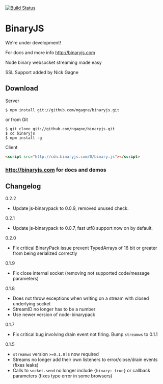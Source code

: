 [![Build Status](https://secure.travis-ci.org/binaryjs/binaryjs.png)](http://travis-ci.org/binaryjs/binaryjs)

BinaryJS
========

We're under development!

For docs and more info
http://binaryjs.com

Node binary websocket streaming made easy

SSL Support added by Nick Gagne


## Download

Server

```console
$ npm install git://github.com/ngagne/binaryjs.git
```
or from Git
```console
$ git clone git://github.com/ngagne/binaryjs.git
$ cd binaryjs
$ npm install -g
```

Client

```html
<script src="http://cdn.binaryjs.com/0/binary.js"></script>
```

### http://binaryjs.com for docs and demos


## Changelog
0.2.2

- Update js-binarypack to 0.0.9, removed unused check.

0.2.1

- Update js-binarypack to 0.0.7, fast utf8 support now on by default.

0.2.0

- Fix critical BinaryPack issue prevent TypedArrays of 16 bit or greater from being serialized correctly

0.1.9

- Fix close internal socket (removing not supported code/message parameters)

0.1.8

- Does not throw exceptions when writing on a stream with closed underlying socket
- StreamID no longer has to be a number
- Use newer version of node-binarypack

0.1.7

- Fix critical bug involving drain event not firing. Bump `streamws` to 0.1.1

0.1.5

- `streamws` version `>=0.1.0` is now required
- Streams no longer add their own listeners to error/close/drain events (fixes leaks)
- Calls to `socket.send` no longer include `{binary: true}` or callback parameters (fixes type error in some browsers)
